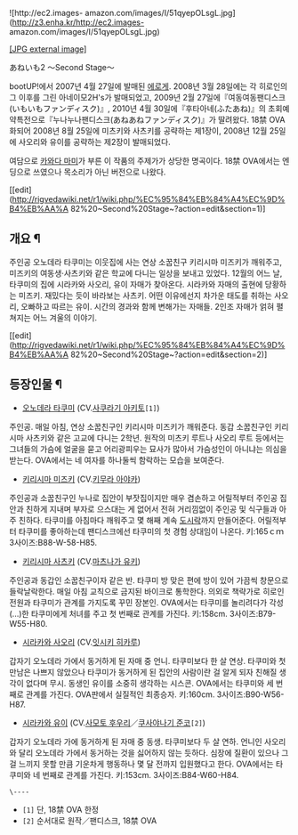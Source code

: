 ![http://ec2.images-
amazon.com/images/I/51qyepOLsgL.jpg](http://z3.enha.kr/http://ec2.images-
amazon.com/images/I/51qyepOLsgL.jpg)

[[JPG external image]](http://ec2.images-amazon.com/images/I/51qyepOLsgL.jpg)

  
あねいも2 〜Second Stage〜

bootUP!에서 2007년 4월 27일에 발매된 [에로게](%EC%97%90%EB%A1%9C%EA%B2%8C.md). 2008년 3월
28일에는 각 히로인의 그 이후를 그린 아네이모2H's가 발매되었고, 2009년 2월 27일에『여동여동팬디스크(いもいもファンディスク)』,
2010년 4월 30일에『후타아네(ふたあね)』의 초회예약특전으로『누나누나팬디스크(あねあねファンディスク)』가 딸려왔다. 18禁 OVA화되어
2008년 8월 25일에 미츠키와 사츠키를 공략하는 제1장이, 2008년 12월 25일에 사오리와 유이를 공략하는 제2장이 발매되었다.

여담으로 [카와다 마미](%EC%B9%B4%EC%99%80%EB%8B%A4%20%EB%A7%88%EB%AF%B8.md)가 부른 이
작품의 주제가가 상당한 명곡이다. 18禁 OVA에서는 엔딩으로 쓰였으나 목소리가 아닌 버전으로 나왔다.

[[edit](http://rigvedawiki.net/r1/wiki.php/%EC%95%84%EB%84%A4%EC%9D%B4%EB%AA%A
82%20~Second%20Stage~?action=edit&section=1)]

## 개요 ¶

주인공 오노데라 타쿠미는 이웃집에 사는 연상 소꿉친구 키리시마 미즈키가 깨워주고, 미즈키의 여동생·사츠키와 같은 학교에 다니는 일상을 보내고
있었다. 12월의 어느 날, 타쿠미의 집에 시라카와 사오리, 유이 자매가 찾아온다. 시라카와 자매의 출현에 당황하는 미즈키. 재밌다는 듯이
바라보는 사츠키. 어떤 이유에선지 차가운 태도를 취하는 사오리, 오빠하고 따르는 유이. 시간의 경과와 함께 변해가는 자매들. 2인조 자매가
얽혀 펼쳐지는 어느 겨울의 이야기.

[[edit](http://rigvedawiki.net/r1/wiki.php/%EC%95%84%EB%84%A4%EC%9D%B4%EB%AA%A
82%20~Second%20Stage~?action=edit&section=2)]

## 등장인물 ¶

* [오노데라 타쿠미](%EC%98%A4%EB%85%B8%EB%8D%B0%EB%9D%BC%20%ED%83%80%EC%BF%A0%EB%AF%B8.md) (CV.[사쿠라기 아키토](%EC%82%AC%EC%BF%A0%EB%9D%BC%EA%B8%B0%20%EC%95%84%ED%82%A4%ED%86%A0.md)`[1]`)  

주인공. 매일 아침, 연상 소꿉친구인 키리시마 미즈키가 깨워준다. 동갑 소꿉친구인 키리시마 사츠키와 같은 고교에 다니는 2학년. 원작의
미츠키 루트나 사오리 루트 등에서는 그녀들의 가슴에 얼굴을 묻고 어리광피우는 묘사가 많아서 가슴성인이 아니냐는 의심을 받는다. OVA에서는
네 여자를 하나둘씩 함락하는 모습을 보여준다.

* [키리시마 미즈키](%ED%82%A4%EB%A6%AC%EC%8B%9C%EB%A7%88%20%EB%AF%B8%EC%A6%88%ED%82%A4.md) (CV.[키무라 아야카](%ED%82%A4%EB%AC%B4%EB%9D%BC%20%EC%95%84%EC%95%BC%EC%B9%B4.md))  

주인공과 소꿉친구인 누나로 집안이 부잣집이지만 매우 겸손하고 어릴적부터 주인공 집안과 친하게 지내며 부자로 으스대는 게 없어서 전혀
거리낌없이 주인공 및 식구들과 아주 친하다. 타쿠미를 아침마다 깨워주고 몇 해째 계속
[도시락](%EB%8F%84%EC%8B%9C%EB%9D%BD.md)까지 만들어준다. 어릴적부터 타쿠미를 좋아하는데 팬디스크에선 타쿠미의
첫 경험 상대임이 나온다. 키:165ｃｍ　3사이즈:B88-W-58-H85.  
  

* [키리시마 사츠키](%ED%82%A4%EB%A6%AC%EC%8B%9C%EB%A7%88%20%EC%82%AC%EC%B8%A0%ED%82%A4.md) (CV.[마츠나가 유키](%EB%A7%88%EC%B8%A0%EB%82%98%EA%B0%80%20%EC%9C%A0%ED%82%A4.md))  

주인공과 동갑인 소꿉친구이자 같은 반. 타쿠미 방 맞은 편에 방이 있어 가끔씩 창문으로 들락날락한다. 매일 아침 교칙으로 금지된 바이크로
통학한다. 의외로 책략가로 히로인 전원과 타쿠미가 관계를 가지도록 꾸민 장본인. OVA에서는 타쿠미를 놀리려다가 각성(...)한 타쿠미에게
처녀를 주고 첫 번째로 관계를 가진다. 키:158cm. 3사이즈:B79-W55-H80.  

* [시라카와 사오리](%EC%8B%9C%EB%9D%BC%EC%B9%B4%EC%99%80%20%EC%82%AC%EC%98%A4%EB%A6%AC.md) (CV.[잇시키 히카루](%EC%9E%87%EC%8B%9C%ED%82%A4%20%ED%9E%88%EC%B9%B4%EB%A3%A8.md))  

갑자기 오노데라 가에서 동거하게 된 자매 중 언니. 타쿠미보다 한 살 연상. 타쿠미와 첫만남은 나쁘지 않았으나 타쿠미가 동거하게 된 집안의
사람이란 걸 알게 되자 친해질 생각이 없다며 무시. 동생인 유이를 소중히 생각하는 시스콘. OVA에서는 타쿠미와 세 번째로 관계를 가진다.
OVA판에서 실질적인 최종승자. 키:160cm. 3사이즈:B90-W56-H87.  

* [시라카와 유이](%EC%8B%9C%EB%9D%BC%EC%B9%B4%EC%99%80%20%EC%9C%A0%EC%9D%B4.md) (CV.[사모토 후우리](%EC%82%AC%EB%AA%A8%ED%86%A0%20%ED%9B%84%EC%9A%B0%EB%A6%AC.md)／[쿠사야나기 준코](%EC%BF%A0%EC%82%AC%EC%95%BC%EB%82%98%EA%B8%B0%20%EC%A4%80%EC%BD%94.md)`[2]`)  

갑자기 오노데라 가에 동거하게 된 자매 중 동생. 타쿠미보다 두 살 연하. 언니인 사오리와 달리 오노데라 가에서 동거하는 것을 싫어하지 않는
듯하다. 심장에 질환이 있으나 그걸 느끼지 못할 만큼 기운차게 행동하나 몇 달 전까지 입원했다고 한다. OVA에서는 타쿠미와 네 번째로
관계를 가진다. 키:153cm. 3사이즈:B84-W60-H84.  

`\----`

  * `[1]` 단, 18禁 OVA 한정
  * `[2]` 순서대로 원작／팬디스크, 18禁 OVA

